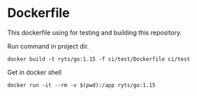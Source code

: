 # Dockerfile

This dockerfile using for testing and building this repository.

Run command in project dir.

```shell
docker build -t ryts/go:1.15 -f ci/test/Dockerfile ci/test
```

Get in docker shell

```shell
docker run -it --rm -v $(pwd):/app ryts/go:1.15
```
